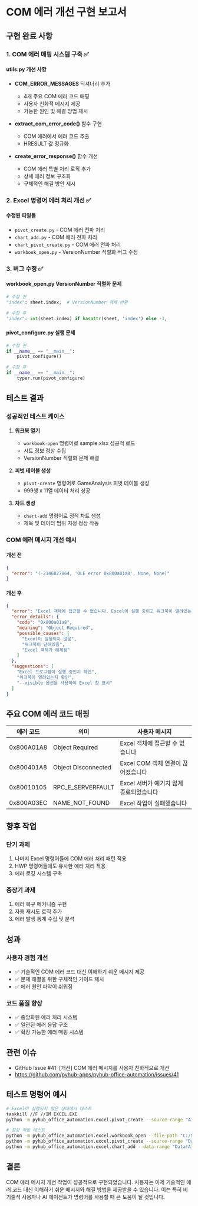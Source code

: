 # COM 에러 개선 구현 보고서

## 구현 완료 사항

### 1. COM 에러 매핑 시스템 구축 ✅

#### utils.py 개선 사항
- **COM_ERROR_MESSAGES** 딕셔너리 추가
  - 4개 주요 COM 에러 코드 매핑
  - 사용자 친화적 메시지 제공
  - 가능한 원인 및 해결 방법 제시

- **extract_com_error_code()** 함수 구현
  - COM 에러에서 에러 코드 추출
  - HRESULT 값 정규화

- **create_error_response()** 함수 개선
  - COM 에러 특별 처리 로직 추가
  - 상세 에러 정보 구조화
  - 구체적인 해결 방안 제시

### 2. Excel 명령어 에러 처리 개선 ✅

#### 수정된 파일들
- `pivot_create.py` - COM 에러 전파 처리
- `chart_add.py` - COM 에러 전파 처리
- `chart_pivot_create.py` - COM 에러 전파 처리
- `workbook_open.py` - VersionNumber 직렬화 버그 수정

### 3. 버그 수정 ✅

#### workbook_open.py VersionNumber 직렬화 문제
```python
# 수정 전
"index": sheet.index,  # VersionNumber 객체 반환

# 수정 후
"index": int(sheet.index) if hasattr(sheet, 'index') else -1,
```

#### pivot_configure.py 실행 문제
```python
# 수정 전
if __name__ == "__main__":
    pivot_configure()

# 수정 후
if __name__ == "__main__":
    typer.run(pivot_configure)
```

## 테스트 결과

### 성공적인 테스트 케이스

1. **워크북 열기**
   - `workbook-open` 명령어로 sample.xlsx 성공적 로드
   - 시트 정보 정상 수집
   - VersionNumber 직렬화 문제 해결

2. **피벗 테이블 생성**
   - `pivot-create` 명령어로 GameAnalysis 피벗 테이블 생성
   - 999행 x 11열 데이터 처리 성공

3. **차트 생성**
   - `chart-add` 명령어로 정적 차트 생성
   - 제목 및 데이터 범위 지정 정상 작동

### COM 에러 메시지 개선 예시

#### 개선 전
```json
{
  "error": "(-2146827864, 'OLE error 0x800a01a8', None, None)"
}
```

#### 개선 후
```json
{
  "error": "Excel 객체에 접근할 수 없습니다. Excel이 실행 중이고 워크북이 열려있는지 확인하세요.",
  "error_details": {
    "code": "0x800a01a8",
    "meaning": "Object Required",
    "possible_causes": [
      "Excel이 실행되지 않음",
      "워크북이 닫혀있음",
      "Excel 객체가 해제됨"
    ]
  },
  "suggestions": [
    "Excel 프로그램이 실행 중인지 확인",
    "워크북이 열려있는지 확인",
    "--visible 옵션을 사용하여 Excel 창 표시"
  ]
}
```

## 주요 COM 에러 코드 매핑

| 에러 코드 | 의미 | 사용자 메시지 |
|----------|------|--------------|
| 0x800A01A8 | Object Required | Excel 객체에 접근할 수 없습니다 |
| 0x800401A8 | Object Disconnected | Excel COM 객체 연결이 끊어졌습니다 |
| 0x80010105 | RPC_E_SERVERFAULT | Excel 서버가 예기치 않게 종료되었습니다 |
| 0x800A03EC | NAME_NOT_FOUND | Excel 작업이 실패했습니다 |

## 향후 작업

### 단기 과제
1. 나머지 Excel 명령어들에 COM 에러 처리 패턴 적용
2. HWP 명령어들에도 유사한 에러 처리 적용
3. 에러 로깅 시스템 구축

### 중장기 과제
1. 에러 복구 메커니즘 구현
2. 자동 재시도 로직 추가
3. 에러 발생 통계 수집 및 분석

## 성과

### 사용자 경험 개선
- ✅ 기술적인 COM 에러 코드 대신 이해하기 쉬운 메시지 제공
- ✅ 문제 해결을 위한 구체적인 가이드 제시
- ✅ 에러 원인 파악이 쉬워짐

### 코드 품질 향상
- ✅ 중앙화된 에러 처리 시스템
- ✅ 일관된 에러 응답 구조
- ✅ 확장 가능한 에러 매핑 시스템

## 관련 이슈
- GitHub Issue #41: [개선] COM 에러 메시지를 사용자 친화적으로 개선
- https://github.com/pyhub-apps/pyhub-office-automation/issues/41

## 테스트 명령어 예시

```bash
# Excel이 실행되지 않은 상태에서 테스트
taskkill //F //IM EXCEL.EXE
python -m pyhub_office_automation.excel.pivot_create --source-range "A1:D100"

# 정상 작동 테스트
python -m pyhub_office_automation.excel.workbook_open --file-path "C:/SEOUL/sample.xlsx" --visible
python -m pyhub_office_automation.excel.pivot_create --source-range "Data!A1:K999" --dest-sheet "피벗"
python -m pyhub_office_automation.excel.chart_add --data-range "Data!A1:B20" --chart-type "column"
```

## 결론

COM 에러 메시지 개선 작업이 성공적으로 구현되었습니다. 사용자는 이제 기술적인 에러 코드 대신 이해하기 쉬운 메시지와 해결 방법을 제공받을 수 있습니다. 이는 특히 비기술적 사용자나 AI 에이전트가 명령어를 사용할 때 큰 도움이 될 것입니다.